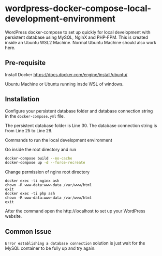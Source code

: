 # wordpress-docker-compose-local-development-environment
WordPress docker-compose to set up quickly for local development with persistent database using MySQL, NginX and PHP-FPM. This is created inside an Ubuntu WSL2 Machine. Normal Ubuntu Machine should also work here.

## Pre-requisite

Install Docker https://docs.docker.com/engine/install/ubuntu/

Ubuntu Machine or Ubuntu running insde WSL of windows.

## Installation

Configure your persistent database folder and database connection string in the `docker-compose.yml` file.

The persistent database folder is Line 30.
The database connection string is from Line 25 to Line 28.

Commands to run the local development environment

Go inside the root directory and run
```sh
docker-compose build --no-cache
docker-compose up -d --force-recreate
```

Change permission of nginx root directory
```
docker exec -ti nginx ash
chown -R www-data:www-data /var/www/html
exit
docker exec -ti php ash
chown -R www-data:www-data /var/www/html
exit
```

After the command open the http://localhost to set up your WordPress website.

## Common Issue

`Error establishing a database connection` solution is just wait for the MySQL container to be fully up and try again.
